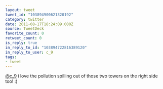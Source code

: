```yaml
---
layout: tweet
tweet_id: "103894900621320192"
category: twitter
date: 2011-08-17T18:24:09.000Z
source: TweetDeck
favorite_count: 0
retweet_count: 0
is_reply: true
in_reply_to_id: "103894722816389120"
in_reply_to_user: c_9
tags:
- tweet
---
```


[@c_9](https://twitter.com/@c_9) i love the pollution spilling out of those two towers on the right side too! :)

